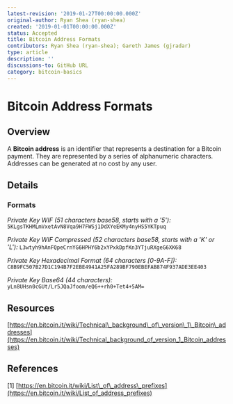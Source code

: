 ```yaml
---
latest-revision: '2019-01-27T00:00:00.000Z'
original-author: Ryan Shea (ryan-shea)
created: '2019-01-01T00:00:00.000Z'
status: Accepted
title: Bitcoin Address Formats
contributors: Ryan Shea (ryan-shea); Gareth James (gjradar)
type: article
description: ''
discussions-to: GitHub URL
category: bitcoin-basics
---
```


# Bitcoin Address Formats

## Overview

A **Bitcoin address** is an identifier that represents a destination for a Bitcoin payment. They are represented by a series of alphanumeric characters. Addresses can be generated at no cost by any user.

## Details

### Formats

_Private Key WIF \(51 characters base58, starts with a '5'\):_ `5KLgsTKHMLmVxetAvN8Vqa9H7FWSj1DdXYeEKMy4nyHS5YKTpuq`

_Private Key WIF Compressed \(52 characters base58, starts with a 'K' or 'L'\):_ `L3wtyh9hAnFQpeCrnYG6HPHY6b2xYPxkDpfKn3YTjuRXgeG6XK68`

_Private Key Hexadecimal Format \(64 characters \[0-9A-F\]\):_ `C8B9FC507B27D1C194B7F2EBE4941A25FA289BF790EBEFAB874F937ADE3EE403`

_Private Key Base64 \(44 characters\):_ `yLn8UHsn0cGUt/Lr5JQaJfoom/eQ6++rh0+Tet4+5AM=`

## Resources

[https://en.bitcoin.it/wiki/Technical\_background\_of\_version\_1\_Bitcoin\_addresses](https://en.bitcoin.it/wiki/Technical_background_of_version_1_Bitcoin_addresses)

## References

\[1\] [https://en.bitcoin.it/wiki/List\_of\_address\_prefixes](https://en.bitcoin.it/wiki/List_of_address_prefixes)

